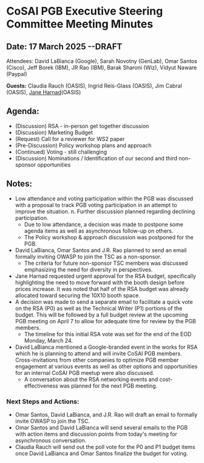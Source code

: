 # CoSAI PGB Executive Steering Committee Meeting Minutes

## Date: 17 March 2025 --DRAFT

Attendees:  David LaBianca (Google),  Sarah Novotny (GenLab), Omar Santos (Cisco), Jeff Borek (IBM), JR Rao (IBM), Barak Sharoni (Wiz), Vidyut Naware (Paypal)

**Guests:** Claudia Rauch (OASIS), Ingrid Reis-Glass (OASIS), Jim Cabral (OASIS), [Jane Harnad](mailto:jharnad@oasis-open.org)(OASIS)

## Agenda:

* (Discussion) RSA \- in-person get together discussion  
* (Discussion) Marketing Budget  
* (Request) Call for a reviewer for WS2 paper  
* (Pre-Discussion) Policy workshop plans and approach  
* (Continued) Voting \- still challenging  
* (Discussion) Nominations / Identification of our second and third non-sponsor opportunities

## Notes:

* Low attendance and voting participation within the PGB was discussed with a proposal to track PGB voting participation in an attempt to improve the situation. n.  Further discussion planned regarding declining participation.    
  * Due to low attendance, a decision was made to postpone some agenda items as well as asynchronous follow-up on others.    
  * The Policy workshop & approach discussion was postponed for the PGB.  
* David LaBianca, Omar Santos and J.R. Rao planned to send an email formally inviting OWASP to join the TSC as a non-sponsor.   
  * The criteria for future non-sponsor TSC members was discussed emphasizing the need for diversity in perspectives.   
* Jane Harnad requested urgent approval for the RSA budget, specifically highlighting the need to move forward with the booth design before prices increase.  It was noted that half of the RSA budget was already allocated toward securing the 10X10 booth space.    
* A decision was made to send a separate email to facilitate a quick vote on the RSA (P0) as well as the Technical Writer (P1) portions of the budget. This will be followed by a full budget review at the upcoming PGB meeting on April 7 to allow for adequate time for review by the PGB members.  
  * The timeline for this initial RSA vote was set for the end of the EOD Monday, March 24\.      
* David LaBianca mentioned a Google-branded event in the works for RSA which he is planning to attend and will invite CoSAI PGB members. Cross-invitations from other companies to optimize PGB member engagement at various events as well as other options and opportunities for an internal CoSAI PGB meetup were also discussed.  
  * A conversation about the RSA networking events and cost-effectiveness was planned for the next PGB meeting.  
    
### Next Steps and Actions:

* Omar Santos, David LaBianca, and J.R. Rao will draft an email to formally invite OWASP to join the TSC.  
* Omar Santos and David LaBianca will send several emails to the PGB with action items and discussion points from today's meeting for asynchronous conversation.   
* Claudia Rauch will send out the poll vote for the P0 and P1 budget items once David LaBianca and Omar Santos finalize the budget for voting.  

